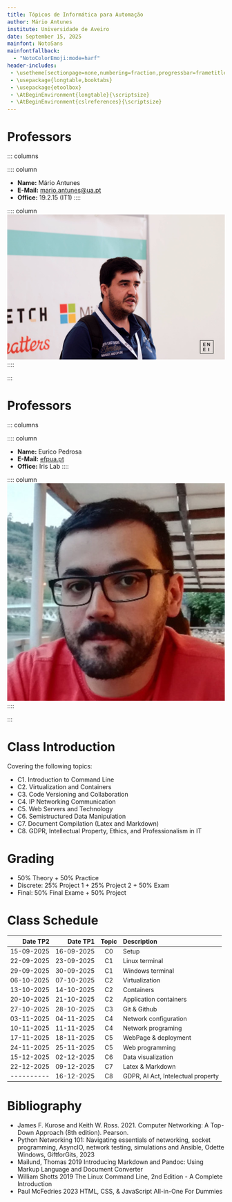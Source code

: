 ```yaml
---
title: Tópicos de Informática para Automação
author: Mário Antunes
institute: Universidade de Aveiro
date: September 15, 2025
mainfont: NotoSans
mainfontfallback:
  - "NotoColorEmoji:mode=harf"
header-includes:
 - \usetheme[sectionpage=none,numbering=fraction,progressbar=frametitle]{metropolis}
 - \usepackage{longtable,booktabs}
 - \usepackage{etoolbox}
 - \AtBeginEnvironment{longtable}{\scriptsize}
 - \AtBeginEnvironment{cslreferences}{\scriptsize}
---
```


# Professors

::: columns

:::: column
- **Name:** Mário Antunes
- **E-Mail:** [mario.antunes@ua.pt](mailto:mario.antunes@ua.pt)
- **Office:** 19.2.15 (IT1)
::::

:::: column
![](figures/mantunes.jpg)
::::

:::

# Professors

::: columns

:::: column
- **Name:** 	Eurico Pedrosa 
- **E-Mail:** [efpua.pt](mailto:efpua.pt)
- **Office:** Iris Lab
::::

:::: column
![](figures/epedrosa.jpg)
::::

:::

# Class Introduction

Covering the following topics:

* C1. Introduction to Command Line
* C2. Virtualization and Containers 
* C3. Code Versioning and Collaboration 
* C4. IP Networking Communication 
* C5. Web Servers and Technology 
* C6. Semistructured Data Manipulation 
* C7. Document Compilation (Latex and Markdown) 
* C8. GDPR, Intellectual Property, Ethics, and Professionalism in IT

# Grading

- 50% Theory + 50% Practice
- Discrete: 25% Project 1 + 25% Project 2 + 50% Exam
- Final: 50% Final Exame + 50% Project 

# Class Schedule

| Date TP2   | Date TP1   | Topic | Description                        |
|-----------:|-----------:|:-----:|:-----------------------------------|
| 15-09-2025 | 16-09-2025 |    C0 | Setup                              |
| 22-09-2025 | 23-09-2025 |    C1 | Linux terminal                     |
| 29-09-2025 | 30-09-2025 |    C1 | Windows terminal                   |
| 06-10-2025 | 07-10-2025 |    C2 | Virtualization                     |
| 13-10-2025 | 14-10-2025 |    C2 | Containers                         |
| 20-10-2025 | 21-10-2025 |    C2 | Application containers             |
| 27-10-2025 | 28-10-2025 |    C3 | Git & Github                       |
| 03-11-2025 | 04-11-2025 |    C4 | Network configuration              |
| 10-11-2025 | 11-11-2025 |    C4 | Network programing                 |
| 17-11-2025 | 18-11-2025 |    C5 | WebPage & deployment               |
| 24-11-2025 | 25-11-2025 |    C5 | Web programming                    |
| 15-12-2025 | 02-12-2025 |    C6 | Data visualization                 |
| 22-12-2025 | 09-12-2025 |    C7 | Latex & Markdown                   |
| ---------- | 16-12-2025 |    C8 | GDPR, AI Act, Intelectual property |

# Bibliography

- James F. Kurose and Keith W. Ross. 2021. Computer Networking: A Top-Down Approach (8th edition). Pearson.  
- Python Networking 101: Navigating essentials of networking, socket programming, AsyncIO, network testing, simulations and Ansible, Odette Windows, GiftforGits, 2023 
- Mailund, Thomas 2019 Introducing Markdown and Pandoc: Using Markup Language and Document Converter  
- William Shotts 2019 The Linux Command Line, 2nd Edition - A Complete Introduction 
- Paul McFedries 2023 HTML, CSS, & JavaScript All-in-One For Dummies

